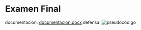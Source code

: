 # Examen Final
documentacion: [documentacion.docx](https://github.com/user-attachments/files/18136279/documentacion.docx)
defensa: ![pseudocódigo](https://github.com/user-attachments/assets/0f1df0b9-732c-4588-b79f-ebf80c1ad787)

